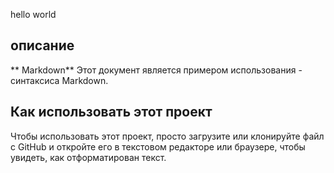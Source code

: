 hello
world
## описание
 ** Markdown** Этот документ является примером использования - синтаксиса Markdown.
 ## Как использовать этот проект
 Чтобы использовать этот проект, просто загрузите или клонируйте файл с GitHub и откройте его в текстовом редакторе или браузере, чтобы увидеть, как отформатирован текст.

